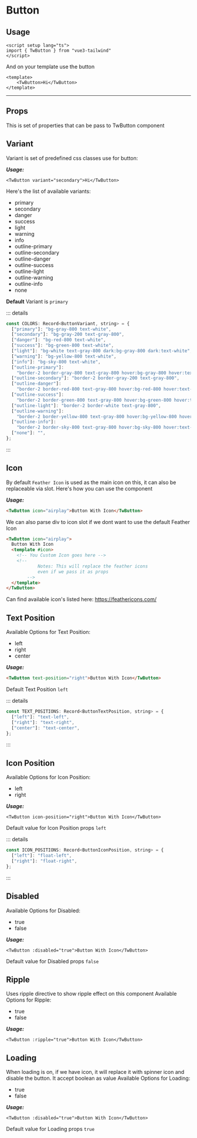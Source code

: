 # Button

## Usage

```vue{2}
<script setup lang="ts">
import { TwButton } from "vue3-tailwind"
</script>
```

And on your template use the button

```vue{2}
<template>
    <TwButton>Hi</TwButton>
</template>
```

---

## Props

This is set of properties that can be pass to TwButton component

## Variant

Variant is set of predefined css classes use for button:

**_Usage:_**

```vue
<TwButton variant="secondary">Hi</TwButton>
```

Here's the list of available variants:

- primary
- secondary
- danger
- success
- light
- warning
- info
- outline-primary
- outline-secondary
- outline-danger
- outline-success
- outline-light
- outline-warning
- outline-info
- none

**Default** Variant is `primary`

::: details

```js
const COLORS: Record<ButtonVariant, string> = {
  ["primary"]: "bg-gray-800 text-white",
  ["secondary"]: "bg-gray-200 text-gray-800",
  ["danger"]: "bg-red-800 text-white",
  ["success"]: "bg-green-800 text-white",
  ["light"]: "bg-white text-gray-800 dark:bg-gray-800 dark:text-white",
  ["warning"]: "bg-yellow-800 text-white",
  ["info"]: "bg-sky-800 text-white",
  ["outline-primary"]:
    "border-2 border-gray-800 text-gray-800 hover:bg-gray-800 hover:text-gray-100",
  ["outline-secondary"]: "border-2 border-gray-200 text-gray-800",
  ["outline-danger"]:
    "border-2 border-red-800 text-gray-800 hover:bg-red-800 hover:text-gray-100",
  ["outline-success"]:
    "border-2 border-green-800 text-gray-800 hover:bg-green-800 hover:text-gray-100",
  ["outline-light"]: "border-2 border-white text-gray-800",
  ["outline-warning"]:
    "border-2 border-yellow-800 text-gray-800 hover:bg-yellow-800 hover:text-gray-100",
  ["outline-info"]:
    "border-2 border-sky-800 text-gray-800 hover:bg-sky-800 hover:text-gray-100",
  ["none"]: "",
};
```

:::

## Icon

By default `Feather Icon` is used as the main icon on this, it can also be replaceable via slot. Here's how you can use the component

**_Usage:_**

```html
<TwButton icon="airplay">Button With Icon</TwButton>
```

We can also parse div to icon slot if we dont want to use the default Feather Icon

```html
<TwButton icon="airplay">
  Button With Icon
  <template #icon>
    <!-- You Custom Icon goes here -->
    <!-- 
            Notes: This will replace the feather icons 
            even if we pass it as props 
        -->
  </template>
</TwButton>
```

Can find available icon's listed here: https://feathericons.com/

## Text Position

Available Options for Text Position:

- left
- right
- center

**_Usage:_**

```html
<TwButton text-position="right">Button With Icon</TwButton>
```

Default Text Position `left`

::: details

```js
const TEXT_POSITIONS: Record<ButtonTextPosition, string> = {
  ["left"]: "text-left",
  ["right"]: "text-right",
  ["center"]: "text-center",
};
```

:::

## Icon Position

Available Options for Icon Position:

- left
- right

**_Usage:_**

```vue
<TwButton icon-position="right">Button With Icon</TwButton>
```

Default value for Icon Position props `left`

::: details

```js
const ICON_POSITIONS: Record<ButtonIconPosition, string> = {
  ["left"]: "float-left",
  ["right"]: "float-right",
};
```

:::

## Disabled

Available Options for Disabled:

- true
- false

**_Usage:_**

```vue
<TwButton :disabled="true">Button With Icon</TwButton>
```

Default value for Disabled props `false`

## Ripple

Uses ripple directive to show ripple effect on this component
Available Options for Ripple:

- true
- false

**_Usage:_**

```vue
<TwButton :ripple="true">Button With Icon</TwButton>
```

## Loading

When loading is on, if we have icon, it will replace it with spinner icon and disable the button. It accept boolean as value
Available Options for Loading:

- true
- false

**_Usage:_**

```vue
<TwButton :disabled="true">Button With Icon</TwButton>
```

Default value for Loading props `true`
